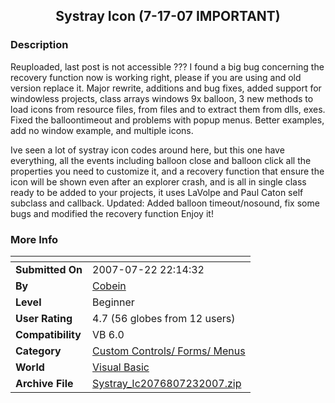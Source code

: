 ﻿<div align="center">

## Systray Icon \(7\-17\-07 IMPORTANT\)


</div>

### Description

Reuploaded, last post is not accessible ??? I found a big bug concerning the recovery function now is working right, please if you are using and old version replace it. Major rewrite, additions and bug fixes, added support for windowless projects, class arrays windows 9x balloon, 3 new methods to load icons from resource files, from files and to extract them from dlls, exes. Fixed the balloontimeout and problems with popup menus. Better examples, add no window example, and multiple icons.

Ive seen a lot of systray icon codes around here, but this one have everything, all the events including balloon close and balloon click all the properties you need to customize it, and a recovery function that ensure the icon will be shown even after an explorer crash, and is all in single class ready to be added to your projects, it uses LaVolpe and Paul Caton self subclass and callback. Updated: Added balloon timeout/nosound, fix some bugs and modified the recovery function Enjoy it!
 
### More Info
 


<span>             |<span>
---                |---
**Submitted On**   |2007-07-22 22:14:32
**By**             |[Cobein](https://github.com/Planet-Source-Code/PSCIndex/blob/master/ByAuthor/cobein.md)
**Level**          |Beginner
**User Rating**    |4.7 (56 globes from 12 users)
**Compatibility**  |VB 6\.0
**Category**       |[Custom Controls/ Forms/  Menus](https://github.com/Planet-Source-Code/PSCIndex/blob/master/ByCategory/custom-controls-forms-menus__1-4.md)
**World**          |[Visual Basic](https://github.com/Planet-Source-Code/PSCIndex/blob/master/ByWorld/visual-basic.md)
**Archive File**   |[Systray\_Ic2076807232007\.zip](https://github.com/Planet-Source-Code/cobein-systray-icon-7-17-07-important__1-68948/archive/master.zip)








